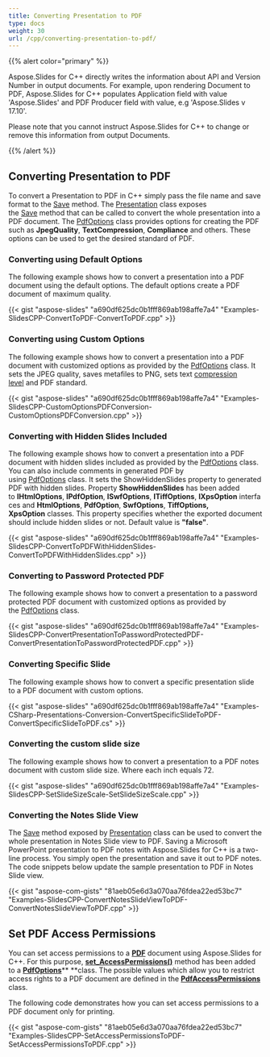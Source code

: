 ```yaml
---
title: Converting Presentation to PDF
type: docs
weight: 30
url: /cpp/converting-presentation-to-pdf/
---
```


{{% alert color="primary" %}} 

Aspose.Slides for C++ directly writes the information about API and Version Number in output documents. For example, upon rendering Document to PDF, Aspose.Slides for C++ populates Application field with value 'Aspose.Slides' and PDF Producer field with value, e.g 'Aspose.Slides v 17.10'.

Please note that you cannot instruct Aspose.Slides for C++ to change or remove this information from output Documents.

{{% /alert %}} 
## **Converting Presentation to PDF**
To convert a Presentation to PDF in C++ simply pass the file name and save format to the [Save](https://apireference.aspose.com/cpp/slides/class/aspose.slides.presentation/#a8e91317bad4f6f5c8a999686260a9162) method. The [Presentation](https://apireference.aspose.com/cpp/slides/class/aspose.slides.presentation/) class exposes the [Save](https://apireference.aspose.com/cpp/slides/class/aspose.slides.presentation/#a8e91317bad4f6f5c8a999686260a9162) method that can be called to convert the whole presentation into a PDF document. The [PdfOptions](https://apireference.aspose.com/cpp/slides/class/aspose.slides.export.pdf_options/) class provides options for creating the PDF such as **JpegQuality**, **TextCompression**, **Compliance** and others. These options can be used to get the desired standard of PDF.
### **Converting using Default Options**
The following example shows how to convert a presentation into a PDF document using the default options. The default options create a PDF document of maximum quality.

{{< gist "aspose-slides" "a690df625dc0b1fff869ab198affe7a4" "Examples-SlidesCPP-ConvertToPDF-ConvertToPDF.cpp" >}}


### **Converting using Custom Options**
The following example shows how to convert a presentation into a PDF document with customized options as provided by the [PdfOptions](https://apireference.aspose.com/cpp/slides/class/aspose.slides.export.pdf_options/) class. It sets the JPEG quality, saves metafiles to PNG, sets text [compression level](https://apireference.aspose.com/cpp/slides/class/aspose.slides.export.pdf_options/#ad9e252dcb09f75e2b9847e4d575571e9) and PDF standard.

{{< gist "aspose-slides" "a690df625dc0b1fff869ab198affe7a4" "Examples-SlidesCPP-CustomOptionsPDFConversion-CustomOptionsPDFConversion.cpp" >}}


### **Converting with Hidden Slides Included**
The following example shows how to convert a presentation into a PDF document with hidden slides included as provided by the [PdfOptions](https://apireference.aspose.com/cpp/slides/class/aspose.slides.export.pdf_options/) class. You can also include comments in generated PDF by using [PdfOptions](http://www.aspose.com/api/net/slides/aspose.slides.export/pdfoptions) class. It sets the ShowHiddenSlides property to generated PDF with hidden slides. Property **ShowHiddenSlides** has been added to **IHtmlOptions**, **IPdfOption**, **ISwfOptions**, **ITiffOptions**, **IXpsOption** interfaces and **HtmlOptions**, **PdfOption**, **SwfOptions**, **TiffOptions, XpsOption** classes. This property specifies whether the exported document should include hidden slides or not. Default value is **"false"**.

{{< gist "aspose-slides" "a690df625dc0b1fff869ab198affe7a4" "Examples-SlidesCPP-ConvertToPDFWithHiddenSlides-ConvertToPDFWithHiddenSlides.cpp" >}}


### **Converting to Password Protected PDF**
The following example shows how to convert a presentation to a password protected PDF document with customized options as provided by the [PdfOptions](https://apireference.aspose.com/cpp/slides/class/aspose.slides.export.pdf_options/) class.

{{< gist "aspose-slides" "a690df625dc0b1fff869ab198affe7a4" "Examples-SlidesCPP-ConvertPresentationToPasswordProtectedPDF-ConvertPresentationToPasswordProtectedPDF.cpp" >}}


### **Converting Specific Slide**
The following example shows how to convert a specific presentation slide to a PDF document with custom options.

{{< gist "aspose-slides" "a690df625dc0b1fff869ab198affe7a4" "Examples-CSharp-Presentations-Conversion-ConvertSpecificSlideToPDF-ConvertSpecificSlideToPDF.cs" >}}


### **Converting the custom slide size**
The following example shows how to convert a presentation to a PDF notes document with custom slide size. Where each inch equals 72.

{{< gist "aspose-slides" "a690df625dc0b1fff869ab198affe7a4" "Examples-SlidesCPP-SetSlideSizeScale-SetSlideSizeScale.cpp" >}}


### **Converting the Notes Slide View**
The [Save](https://apireference.aspose.com/cpp/slides/class/aspose.slides.presentation/#a8e91317bad4f6f5c8a999686260a9162) method exposed by [Presentation](https://apireference.aspose.com/cpp/slides/class/aspose.slides.presentation/) class can be used to convert the whole presentation in Notes Slide view to PDF. Saving a Microsoft PowerPoint presentation to PDF notes with Aspose.Slides for C++ is a two-line process. You simply open the presentation and save it out to PDF notes. The code snippets below update the sample presentation to PDF in Notes Slide view.

{{< gist "aspose-com-gists" "81aeb05e6d3a070aa76fdea22ed53bc7" "Examples-SlidesCPP-ConvertNotesSlideViewToPDF-ConvertNotesSlideViewToPDF.cpp" >}}
## **Set PDF Access Permissions**
You can set access permissions to a [**PDF**](https://wiki.fileformat.com/view/pdf/) document using Aspose.Slides for C++. For this purpose, [**set_AccessPermissions()**](https://apireference.aspose.com/cpp/slides/class/aspose.slides.export.i_pdf_options/#ac2b89307d944084a00853ff3dfa070e3) method has been added to a [**PdfOptions**](https://apireference.aspose.com/cpp/slides/class/aspose.slides.export.pdf_options/)** **class. The possible values which allow you to restrict access rights to a PDF document are defined in the [**PdfAccessPermissions**](https://apireference.aspose.com/cpp/slides/namespace/aspose.slides.export/#a8a80eed4177a9fe0cefe91999e4ec353) class.

The following code demonstrates how you can set access permissions to a PDF document only for printing.

{{< gist "aspose-com-gists" "81aeb05e6d3a070aa76fdea22ed53bc7" "Examples-SlidesCPP-SetAccessPermissionsToPDF-SetAccessPermissionsToPDF.cpp" >}}
